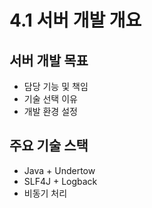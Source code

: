 # 4.1 서버 개발 개요 
 
## 서버 개발 목표 
- 담당 기능 및 책임 
- 기술 선택 이유 
- 개발 환경 설정 
 
## 주요 기술 스택 
- Java + Undertow 
- SLF4J + Logback 
- 비동기 처리 
